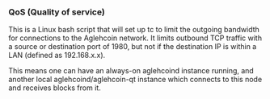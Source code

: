 ### QoS (Quality of service) ###

This is a Linux bash script that will set up tc to limit the outgoing bandwidth for connections to the Aglehcoin network. It limits outbound TCP traffic with a source or destination port of 1980, but not if the destination IP is within a LAN (defined as 192.168.x.x).

This means one can have an always-on aglehcoind instance running, and another local aglehcoind/aglehcoin-qt instance which connects to this node and receives blocks from it.
